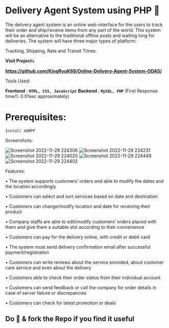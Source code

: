 # Delivery Agent System using PHP 🚛

The delivery agent system is an online web-interface for the users to track their order and ship/receive items from any part of the world. This system will be an alternative to the traditional offline posts and waiting long for deliveries. The system will have three major types of platform: 

Tracking, Shipping, Rate and Transit Times.

**Visit Project⤵️**

**https://github.com/KingRyuK69/Online-Delivery-Agent-System-ODAS/**

Tools Used:

**Frontend** : **```HTML, CSS, JavaScript```**
**Backend** : **```MySQL, PHP```** (First Response time⏰: 0.01sec approximately)

# Prerequisites:

```Install XAMPP```


Screenshots:

![Screenshot 2022-11-29 224306](https://user-images.githubusercontent.com/80317920/204600386-2a1c0a46-2d12-4585-b4f9-e40f3bc23ab3.png)
![Screenshot 2022-11-29 224231](https://user-images.githubusercontent.com/80317920/204600424-18832fd7-e8ef-4891-8acf-2de4c21ad9b5.png)
![Screenshot 2022-11-29 224020](https://user-images.githubusercontent.com/80317920/204600476-78e6536a-fa3e-4e49-953b-097b78fa25b8.png)
![Screenshot 2022-11-29 224448](https://user-images.githubusercontent.com/80317920/204600869-d901d87d-784d-4853-ad50-e70add31b36d.png)
![Screenshot 2022-11-29 224402](https://user-images.githubusercontent.com/80317920/204600584-9a5ec04c-9c18-4757-9377-b534a082c58a.png)



Features:

• The system supports customers’ orders and able to modify the dates and the location accordingly

• Customers can select and sort services based on date and destination

• Customers can change/modify location and date for receiving their product

• Company staffs are able to edit/modify customers’ orders placed with them and give them a suitable slot according to their   convenience

• Customers can pay for the delivery online, with credit or debit card

• The system must send delivery confirmation email after successful payment/registration

• Customers can write reviews about the service provided, about customer care service and even about the delivery

• Customers able to check their order status from their individual account

• Customers can send feedback or call the company for order details in case of server failure or discrepancies

• Customers can check for latest promotion or deals

## **Do 🌟 & fork the Repo if you find it useful**
